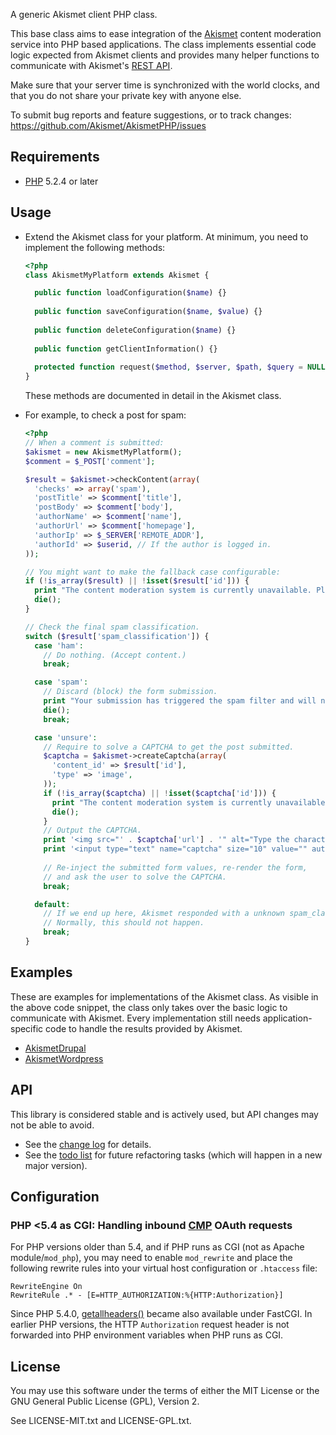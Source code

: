 A generic Akismet client PHP class.

This base class aims to ease integration of the [Akismet](http://akismet.com) content moderation service into PHP based applications.  The class implements essential code logic expected from Akismet clients and provides many helper functions to communicate with Akismet's [REST API](http://akismet.com/api).

Make sure that your server time is synchronized with the world clocks, and that you do not share your private key with anyone else.

To submit bug reports and feature suggestions, or to track changes:
  https://github.com/Akismet/AkismetPHP/issues


## Requirements

* [PHP](http://php.net) 5.2.4 or later


## Usage

* Extend the Akismet class for your platform.  At minimum, you need to implement the following methods:

    ```php
    <?php
    class AkismetMyPlatform extends Akismet {

      public function loadConfiguration($name) {}
      
      public function saveConfiguration($name, $value) {}
      
      public function deleteConfiguration($name) {}
      
      public function getClientInformation() {}
      
      protected function request($method, $server, $path, $query = NULL, array $headers = array()) {}
    }
    ```

    These methods are documented in detail in the Akismet class.

* For example, to check a post for spam:

    ```php
    <?php
    // When a comment is submitted:
    $akismet = new AkismetMyPlatform();
    $comment = $_POST['comment'];

    $result = $akismet->checkContent(array(
      'checks' => array('spam'),
      'postTitle' => $comment['title'],
      'postBody' => $comment['body'],
      'authorName' => $comment['name'],
      'authorUrl' => $comment['homepage'],
      'authorIp' => $_SERVER['REMOTE_ADDR'],
      'authorId' => $userid, // If the author is logged in.
    ));
    
    // You might want to make the fallback case configurable:
    if (!is_array($result) || !isset($result['id'])) {
      print "The content moderation system is currently unavailable. Please try again later.";
      die();
    }
    
    // Check the final spam classification.
    switch ($result['spam_classification']) {
      case 'ham':
        // Do nothing. (Accept content.)
        break;
    
      case 'spam':
        // Discard (block) the form submission.
        print "Your submission has triggered the spam filter and will not be accepted.";
        die();
        break;
    
      case 'unsure':
        // Require to solve a CAPTCHA to get the post submitted.
        $captcha = $akismet->createCaptcha(array(
          'content_id' => $result['id'],
          'type' => 'image',
        ));
        if (!is_array($captcha) || !isset($captcha['id'])) {
          print "The content moderation system is currently unavailable. Please try again later.";
          die();
        }
        // Output the CAPTCHA.
        print '<img src="' . $captcha['url'] . '" alt="Type the characters you see in this picture." />';
        print '<input type="text" name="captcha" size="10" value="" autocomplete="off" />';
        
        // Re-inject the submitted form values, re-render the form,
        // and ask the user to solve the CAPTCHA.
        break;
    
      default:
        // If we end up here, Akismet responded with a unknown spam_classification.
        // Normally, this should not happen.
        break;
    }
    ```


## Examples

These are examples for implementations of the Akismet class.  As visible in the above code snippet, the class only takes over the basic logic to communicate with Akismet.  Every implementation still needs application-specific code to handle the results provided by Akismet.

* [AkismetDrupal](http://drupalcode.org/project/akismet.git/blob/refs/heads/7.x-2.x:/akismet.drupal.inc)
* [AkismetWordpress](https://github.com/netsensei/WP-Akismet/blob/master/includes/akismet.wordpress.inc)

## API

This library is considered stable and is actively used, but API changes may not be able to avoid.

* See the [change log](https://github.com/Akismet/AkismetPHP/blob/master/CHANGELOG.md) for details.
* See the [todo list](https://github.com/Akismet/AkismetPHP/blob/master/TODO.md) for future refactoring tasks (which will happen in a new major version).

## Configuration

### PHP <5.4 as CGI: Handling inbound [CMP] OAuth requests

For PHP versions older than 5.4, and if PHP runs as CGI (not as Apache module/`mod_php`), you may need to enable `mod_rewrite` and place the following rewrite rules into your virtual host configuration or `.htaccess` file:

    RewriteEngine On
    RewriteRule .* - [E=HTTP_AUTHORIZATION:%{HTTP:Authorization}]

Since PHP 5.4.0, [getallheaders()](http://php.net/manual/function.getallheaders.php) became also available under FastCGI.  In earlier PHP versions, the HTTP `Authorization` request header is not forwarded into PHP environment variables when PHP runs as CGI.


## License

You may use this software under the terms of either the MIT License or the
GNU General Public License (GPL), Version 2.

See LICENSE-MIT.txt and LICENSE-GPL.txt.


[CMP]: http://akismet.com/moderation
